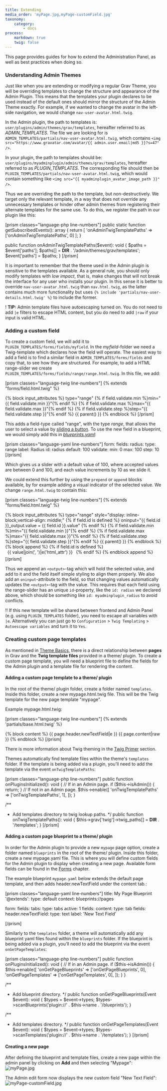 ```yaml
---
title: Extending
media_order: 'myPage.jpg,myPage-customField.jpg'
taxonomy:
    category:
        - docs
process:
    markdown: true
    twig: false
---
```


This page provides guides for how to extend the Administration Panel, as well as best practices when doing so.

### Understanding Admin Themes

Just like when you are extending or modifying a regular Grav Theme, you will be overriding templates to change the structure and appearance of the Admin Plugin. This means that the templates your plugin declares to be used instead of the default ones should mirror the structure of the Admin Theme exactly. For example, if we wanted to change the avatar in the left-side navigation, we would change `nav-user-avatar.html.twig`.

In the Admin plugin, the path to templates is: `user/plugins/admin/themes/grav/templates`, hereafter referred to as *ADMIN_TEMPLATES*. The file we are looking for is `ADMIN_TEMPLATES/partials/nav-user-avatar.html.twig`, which contains `<img src="https://www.gravatar.com/avatar/{{ admin.user.email|md5 }}?s=47" />`.

In your plugin, the path to templates should be: `user/plugins/myadminplugin/admin/themes/grav/templates`, hereafter referred to as *PLUGIN_TEMPLATES*. The corresponding file should then be `PLUGIN_TEMPLATES/partials/nav-user-avatar.html.twig`, which would contain something like `<img src="{{ myadminplugin_avatar_image_path }}" />`.

Thus we are overriding the path to the template, but non-destructively. We target only the relevant template, in a way that does not override any unnecessary templates or hinder other admin themes from registering their alternate templates for the same use. To do this, we register the path in our plugin like this:

[prism classes="language-php line-numbers"]
public static function getSubscribedEvents(): array
{
    return [
        'onAdminTwigTemplatePaths' => ['onAdminTwigTemplatePaths', 0]
    ];
}

public function onAdminTwigTemplatePaths($event): void
{
    $paths = $event['paths'];
    $paths[] = __DIR__ . '/admin/themes/grav/templates';
    $event['paths'] = $paths;
}
[/prism]

It is important to remember that the theme used in the Admin plugin is sensitive to the templates available. As a general rule, you should only modify templates with *low impact*, that is, make changes that will not break the interface for any user who installs your plugin. In this sense it is better to override `nav-user-avatar.html.twig` than `nav.html.twig`, as the latter contains much more functionality but uses `{% include 'partials/nav-user-details.html.twig' %}` to include the former.

! **TIP:** Admin template files have autoescaping turned on. You do not need to add `|e` filters to escape HTML content, but you do need to add `|raw` if your input is valid HTML.

### Adding a custom field

To create a custom field, we will add it to `PLUGIN_TEMPLATES/forms/fields/myfield`. In the *myfield*-folder we need a Twig-template which declares how the field will operate. The easiest way to add a field is to find a similar field in `ADMIN_TEMPLATES/forms/fields` and copy that, to see how they are structured. For example, to add a HTML range-slider we create `PLUGIN_TEMPLATES/forms/fields/range/range.html.twig`. In this file, we add:

[prism classes="language-twig line-numbers"]
{% extends "forms/field.html.twig" %}

{% block input_attributes %}
    type="range"
    {% if field.validate.min %}min="{{ field.validate.min }}"{% endif %}
    {% if field.validate.max %}max="{{ field.validate.max }}"{% endif %}
    {% if field.validate.step %}step="{{ field.validate.step }}"{% endif %}
    {{ parent() }}
{% endblock %}
[/prism]

This adds a field-type called "range", with the type *range*, that allows the user to select a value by [sliding a button](http://www.html5tutorial.info/html5-range.php). To use the new field in a blueprint, we would simply add this in [*blueprints.yaml*](/plugins/plugin-tutorial#required-items-to-function):

[prism classes="language-yaml line-numbers"]
form:
  fields:
    radius:
      type: range
      label: Radius
      id: radius
      default: 100
      validate:
        min: 0
        max: 100
        step: 10
[/prism]

Which gives us a slider with a default value of 100, where accepted values are between 0 and 100, and each value increments by 10 as we slide it.

We could extend this further by using the `prepend` or `append` blocks available, by for example adding a visual indicator of the selected value. We change `range.html.twig` to contain this:

[prism classes="language-twig line-numbers"]
{% extends "forms/field.html.twig" %}

{% block input_attributes %}
    type="range"
    style="display: inline-block;vertical-align: middle;"
    {% if field.id is defined %}
        oninput="{{ field.id }}_output.value = {{ field.id }}.value"
    {% endif %}
    {% if field.validate.min %}min="{{ field.validate.min }}"{% endif %}
    {% if field.validate.max %}max="{{ field.validate.max }}"{% endif %}
    {% if field.validate.step %}step="{{ field.validate.step }}"{% endif %}
    {{ parent() }}
{% endblock %}
{% block append %}
  {% if field.id is defined %}
    <output
        name="{{ (scope ~ field.name)|fieldName }}"
        id="{{ field.id }}_output"
        style="display: inline-block;vertical-align: baseline;padding: 0 0.5em 5px 0.5em;"
    >
    {{ value|join(', ')|e('html_attr') }}
    </output>
  {% endif %}
{% endblock append %}
[/prism]

Thus we append an `<output>`-tag which will hold the selected value, and add to it and the field itself simple styling to align them properly. We also add an `oninput`-attribute to the field, so that changing values automatically updates the `<output>`-tag with the value. This requires that each field using the range-slider has an unique `id`-property, like the `id: radius` we declared above, which should be something like `id: myadminplugin_radius` to avoid conflicts.

!! If this new template will be shared between frontend and Admin Panel (e.g. using `PLUGIN_TEMPLATES` folder), you need to escape all variables with `|e`. Alternatively you can just go to `Configuration` > `Twig Templating` > `Autoescape variables` and turn it to `Yes`.

### Creating custom page templates

As mentioned in [Theme Basics](/themes/theme-basics#content-pages-twig-templa), there is a direct relationship between **pages** in Grav and the **Twig template files** provided in a theme/ plugin.
To create a custom page template, you will need a blueprint file to define the fields for the Admin plugin and a template file for rendering the content.

#### Adding a custom page template to a theme/ plugin
In the root of the theme/ plugin folder, create a folder named `templates`.  Inside this folder, create a new mypage.html.twig file.  This will be the Twig template for the new page template "mypage".

Example mypage.html.twig:

[prism classes="language-twig line-numbers"]
{% extends 'partials/base.html.twig' %}

{% block content %}
    {{ page.header.newTextField|e }}
    {{ page.content|raw }}
{% endblock %}
[/prism]

There is more information about Twig theming in the [Twig Primer](/themes/twig-primer) section.

Themes automatically find template files within the theme's `templates` folder.  If the template is being added via a plugin, you'll need to add the template via the event `onTwigTemplatePaths`:

[prism classes="language-php line-numbers"]
public function onPluginsInitialized(): void
{
    // If in an Admin page.
    if ($this->isAdmin()) {
        return;
    }
    // If not in an Admin page.
    $this->enable([
        'onTwigTemplatePaths' => ['onTwigTemplatePaths', 1],
    ]);
}

/**
 * Add templates directory to twig lookup paths.
 */
public function onTwigTemplatePaths(): void
{
    $this->grav['twig']->twig_paths[] = __DIR__ . '/templates';
}
[/prism]


#### Adding a custom page blueprint to a theme/ plugin

In order for the Admin plugin to provide a new `mypage` page option, create a folder named `blueprints` in the root of the theme/ plugin. Inside this folder, create a new mypage.yaml file.  This is where you will define custom fields for the Admin plugin to display when creating a new page.  Available form fields can be found in the [Forms](/forms) chapter.

The example blueprint `mypage.yaml` below extends the default page template, and then adds header.newTextField under the content tab.:

[prism classes="language-yaml line-numbers"]
title: My Page Blueprint
'@extends':
    type: default
    context: blueprints://pages

form:
  fields:
    tabs:
      type: tabs
      active: 1
      fields:
        content:
          type: tab
          fields:
             header.newTextField:
              type: text
              label: 'New Text Field'

[/prism]

Similarly to the `templates` folder, a theme will automatically add any blueprint yaml files found within the `blueprints` folder.  If the blueprint is being added via a plugin, you'll need to add the blueprint via the event `onGetPageTemplates`:

[prism classes="language-php line-numbers"]
public function onPluginsInitialized(): void
{
    // If in an Admin page.
    if ($this->isAdmin()) {
        $this->enable([
            'onGetPageBlueprints' => ['onGetPageBlueprints', 0],
            'onGetPageTemplates' => ['onGetPageTemplates', 0],
        ]);
    }
}

/**
 * Add blueprint directory.
 */
public function onGetPageBlueprints(Event $event): void
{
    $types = $event->types;
    $types->scanBlueprints('plugin://' . $this->name . '/blueprints');
}

/**
 * Add templates directory.
 */
public function onGetPageTemplates(Event $event): void
{
    $types = $event->types;
    $types->scanTemplates('plugin://' . $this->name . '/templates');
}
[/prism]

#### Creating a new page

After defining the blueprint and template files, create a new page within the admin panel by clicking on **Add** and then selecting "Mypage":
![myPage.jpg](myPage.jpg)

The Admin edit form now displays the new custom field "New Text Field":
![myPage-customField.jpg](myPage-customField.jpg)

